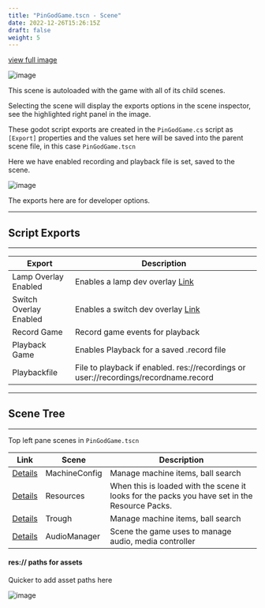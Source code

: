 ```yaml
---
title: "PinGodGame.tscn - Scene"
date: 2022-12-26T15:26:15Z
draft: false
weight: 5
---
```


[view full image](../../images/godot-pingodgame-tscn.jpg)

![image](../../images/godot-pingodgame-tscn.jpg)

This scene is autoloaded with the game with all of its child scenes.

Selecting the scene will display the exports options in the scene inspector, see the highlighted right panel in the image.

These godot script exports are created in the `PinGodGame.cs` script as `[Export]` properties and the values set here will be saved into the parent scene file, in this case `PinGodGame.tscn`

Here we have enabled recording and playback file is set, saved to the scene.

![image](../../images/basicgame-pingodgame-tscn-exports.jpg)

The exports here are for developer options.

---
## Script Exports
---

|Export|Description|
|-|-|
|Lamp Overlay Enabled|Enables a lamp dev overlay [Link](../devoverlays)
|Switch Overlay Enabled|Enables a switch dev overlay [Link](../devoverlays)
|Record Game|Record game events for playback
|Playback Game|Enables Playback for a saved .record file
|Playbackfile|File to playback if enabled. res://recordings or user://recordings/recordname.record

---
## Scene Tree
---

Top left pane scenes in `PinGodGame.tscn`

|Link|Scene|Description|
|-|-|-|
|[Details](../items)|MachineConfig|Manage machine items, ball search
|[Details](../../getting-started/basicgame-game-resources)|Resources|When this is loaded with the scene it looks for the packs you have set in the Resource Packs.
|[Details](../trough)|Trough|Manage machine items, ball search
|[Details](../audiomanager)|AudioManager|Scene the game uses to manage audio, media controller


#### res:// paths for assets

Quicker to add asset paths here

![image](../../images/audiomanager_options_code.jpg)


